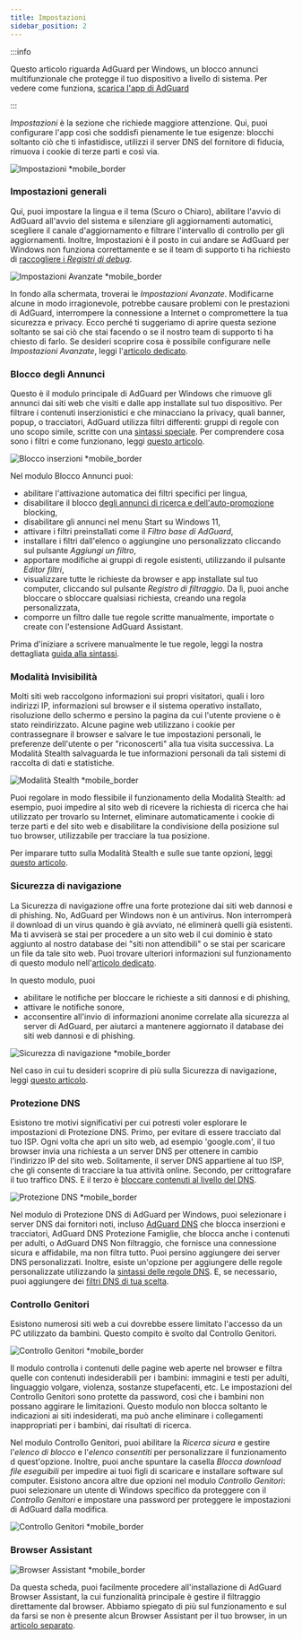 ```yaml
---
title: Impostazioni
sidebar_position: 2
---
```


:::info

Questo articolo riguarda AdGuard per Windows, un blocco annunci multifunzionale che protegge il tuo dispositivo a livello di sistema. Per vedere come funziona, [scarica l'app di AdGuard](https://agrd.io/download-kb-adblock)

:::

_Impostazioni_ è la sezione che richiede maggiore attenzione. Qui, puoi configurare l'app così che soddisfi pienamente le tue esigenze: blocchi soltanto ciò che ti infastidisce, utilizzi il server DNS del fornitore di fiducia, rimuova i cookie di terze parti e così via.

![Impostazioni \*mobile\_border](https://cdn.adtidy.org/content/kb/ad_blocker/windows/overview/settings.png)

### Impostazioni generali

Qui, puoi impostare la lingua e il tema (Scuro o Chiaro), abilitare l'avvio di AdGuard all'avvio del sistema e silenziare gli aggiornamenti automatici, scegliere il canale d'aggiornamento e filtrare l'intervallo di controllo per gli aggiornamenti. Inoltre, Impostazioni è il posto in cui andare se AdGuard per Windows non funziona correttamente e se il team di supporto ti ha richiesto di [raccogliere i _Registri di debug_](/adguard-for-windows/solving-problems/adguard-logs.md).

![Impostazioni Avanzate \*mobile\_border](https://cdn.adtidy.org/content/kb/ad_blocker/windows/overview/advanced-settings.png)

In fondo alla schermata, troverai le _Impostazioni Avanzate_. Modificarne alcune in modo irragionevole, potrebbe causare problemi con le prestazioni di AdGuard, interrompere la connessione a Internet o compromettere la tua sicurezza e privacy. Ecco perché ti suggeriamo di aprire questa sezione soltanto se sai ciò che stai facendo o se il nostro team di supporto ti ha chiesto di farlo. Se desideri scoprire cosa è possibile configurare nelle _Impostazioni Avanzate_, leggi l'[articolo dedicato](/adguard-for-windows/solving-problems/low-level-settings.md).

### Blocco degli Annunci

Questo è il modulo principale di AdGuard per Windows che rimuove gli annunci dai siti web che visiti e dalle app installate sul tuo dispositivo. Per filtrare i contenuti inserzionistici e che minacciano la privacy, quali banner, popup, o tracciatori, AdGuard utilizza filtri differenti: gruppi di regole con uno scopo simile, scritte con una [sintassi speciale](/general/ad-filtering/create-own-filters). Per comprendere cosa sono i filtri e come funzionano, leggi [questo articolo](/general/ad-filtering/how-ad-blocking-works).

![Blocco inserzioni \*mobile\_border](https://cdn.adtidy.org/content/kb/ad_blocker/windows/overview/settings_ad_blocker.png)

Nel modulo Blocco Annunci puoi:

- abilitare l'attivazione automatica dei filtri specifici per lingua,
- disabilitare il blocco [degli annunci di ricerca e dell'auto-promozione](/general/ad-filtering/search-ads) blocking,
- disabilitare gli annunci nel menu Start su Windows 11,
- attivare i filtri preinstallati come il _Filtro base di AdGuard_,
- installare i filtri dall'elenco o aggiungine uno personalizzato cliccando sul pulsante _Aggiungi un filtro_,
- apportare modifiche ai gruppi di regole esistenti, utilizzando il pulsante _Editor filtri_,
- visualizzare tutte le richieste da browser e app installate sul tuo computer, cliccando sul pulsante _Registro di filtraggio_. Da lì, puoi anche bloccare o sbloccare qualsiasi richiesta, creando una regola personalizzata,
- comporre un filtro dalle tue regole scritte manualmente, importate o create con l'estensione AdGuard Assistant.

Prima d'iniziare a scrivere manualmente le tue regole, leggi la nostra dettagliata [guida alla sintassi](/general/ad-filtering/create-own-filters).

### Modalità Invisibilità

Molti siti web raccolgono informazioni sui propri visitatori, quali i loro indirizzi IP, informazioni sul browser e il sistema operativo installato, risoluzione dello schermo e persino la pagina da cui l'utente proviene o è stato reindirizzato. Alcune pagine web utilizzano i cookie per contrassegnare il browser e salvare le tue impostazioni personali, le preferenze dell'utente o per "riconoscerti" alla tua visita successiva. La Modalità Stealth salvaguarda le tue informazioni personali da tali sistemi di raccolta di dati e statistiche.

![Modalità Stealth \*mobile\_border](https://cdn.adtidy.org/content/kb/ad_blocker/windows/overview/stealth-mode.png)

Puoi regolare in modo flessibile il funzionamento della Modalità Stealth: ad esempio, puoi impedire al sito web di ricevere la richiesta di ricerca che hai utilizzato per trovarlo su Internet, eliminare automaticamente i cookie di terze parti e del sito web e disabilitare la condivisione della posizione sul tuo browser, utilizzabile per tracciare la tua posizione.

Per imparare tutto sulla Modalità Stealth e sulle sue tante opzioni, [leggi questo articolo](/general/stealth-mode).

### Sicurezza di navigazione

La Sicurezza di navigazione offre una forte protezione dai siti web dannosi e di phishing. No, AdGuard per Windows non è un antivirus. Non interromperà il download di un virus quando è già avviato, né eliminerà quelli già esistenti. Ma ti avviserà se stai per procedere a un sito web il cui dominio è stato aggiunto al nostro database dei "siti non attendibili" o se stai per scaricare un file da tale sito web. Puoi trovare ulteriori informazioni sul funzionamento di questo modulo nell'[articolo dedicato](/general/browsing-security).

In questo modulo, puoi

- abilitare le notifiche per bloccare le richieste a siti dannosi e di phishing,
- attivare le notifiche sonore,
- acconsentire all'invio di informazioni anonime correlate alla sicurezza al server di AdGuard, per aiutarci a mantenere aggiornato il database dei siti web dannosi e di phishing.

![Sicurezza di navigazione \*mobile\_border](https://cdn.adtidy.org/content/kb/ad_blocker/windows/overview/browsing-security.png)

Nel caso in cui tu desideri scoprire di più sulla Sicurezza di navigazione, leggi [questo articolo](/general/browsing-security/).

### Protezione DNS

Esistono tre motivi significativi per cui potresti voler esplorare le impostazioni di Protezione DNS. Primo, per evitare di essere tracciato dal tuo ISP. Ogni volta che apri un sito web, ad esempio 'google.com', il tuo browser invia una richiesta a un server DNS per ottenere in cambio l'indirizzo IP del sito web. Solitamente, il server DNS appartiene al tuo ISP, che gli consente di tracciare la tua attività online. Secondo, per crittografare il tuo traffico DNS. E il terzo è [bloccare contenuti al livello del DNS](https://adguard-dns.io/kb/general/dns-filtering/).

![Protezione DNS \*mobile\_border](https://cdn.adtidy.org/content/kb/ad_blocker/windows/overview/dns-settings.png)

Nel modulo di Protezione DNS di AdGuard per Windows, puoi selezionare i server DNS dai fornitori noti, incluso [AdGuard DNS](https://adguard-dns.io/kb/) che blocca inserzioni e tracciatori, AdGuard DNS Protezione Famiglie, che blocca anche i contenuti per adulti, o AdGuard DNS Non filtraggio, che fornisce una connessione sicura e affidabile, ma non filtra tutto. Puoi persino aggiungere dei server DNS personalizzati. Inoltre, esiste un'opzione per aggiungere delle regole personalizzate utilizzando la [sintassi delle regole DNS](https://adguard-dns.io/kb/general/dns-filtering-syntax/). E, se necessario, puoi aggiungere dei [filtri DNS di tua scelta](https://filterlists.com).

### Controllo Genitori

Esistono numerosi siti web a cui dovrebbe essere limitato l'accesso da un PC utilizzato da bambini. Questo compito è svolto dal Controllo Genitori.

![Controllo Genitori \*mobile\_border](https://cdn.adtidy.org/content/kb/ad_blocker/windows/overview/parental-control.png)

Il modulo controlla i contenuti delle pagine web aperte nel browser e filtra quelle con contenuti indesiderabili per i bambini: immagini e testi per adulti, linguaggio volgare, violenza, sostanze stupefacenti, etc. Le impostazioni del Controllo Genitori sono protette da password, così che i bambini non possano aggirare le limitazioni. Questo modulo non blocca soltanto le indicazioni ai siti indesiderati, ma può anche eliminare i collegamenti inappropriati per i bambini, dai risultati di ricerca.

Nel modulo Controllo Genitori, puoi abilitare la _Ricerca sicura_ e gestire l'_elenco di blocco_ e l'_elenco consentiti_ per personalizzare il funzionamento d quest'opzione. Inoltre, puoi anche spuntare la casella _Blocca download file eseguibili_ per impedire ai tuoi figli di scaricare e installare software sul computer. Esistono ancora altre due opzioni nel modulo _Controllo Genitori_: puoi selezionare un utente di Windows specifico da proteggere con il _Controllo Genitori_ e impostare una password per proteggere le impostazioni di AdGuard dalla modifica.

![Controllo Genitori \*mobile\_border](https://cdn.adtidy.org/content/kb/ad_blocker/windows/overview/parental-control.png)

### Browser Assistant

![Browser Assistant \*mobile\_border](https://cdn.adtidy.org/content/kb/ad_blocker/windows/browser-assistant/browser-assistant.png)

Da questa scheda, puoi facilmente procedere all'installazione di AdGuard Browser Assistant, la cui funzionalità principale è gestire il filtraggio direttamente dal browser. Abbiamo spiegato di più sul funzionamento e sul da farsi se non è presente alcun Browser Assistant per il tuo browser, in un [articolo separato](/adguard-for-windows/browser-assistant.md).
